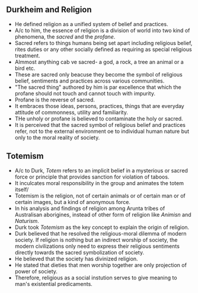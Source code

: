 ## Durkheim and Religion
* He defined religion as a unified system of belief and practices.
* A/c to him, the essence of religion is a division of world into two kind of phenomena, the _sacred_ and the _profane_.
* Sacred refers to things humans being set apart including religious belief, rites duties or any other socially defined as requiring as special religious treatment.
* Almmost anything cab ve sacred- a god, a rock, a tree an animal or a bird etc.
* These are sacred only beacuse they become the symbol of religious belief, sentiments and practices across various communities.
* "The sacred thing" authored by him is par excellence that which the profane should not touch and cannot touch with impurity.
* Profane is the reverse of sacred.
* It embraces those ideas, persons, practices, things that are everyday attitude of commonness, utility and familiarity.
* THe unholy or profane is believed to contaminate the holy or sacred.
* It is perceived that the sacred symbol of religious belief and practices refer, not to the external environment oe to individual human nature but only to the moral reality of society.

## Totemism
* A/c to Durk, _Totem_ refers to an implicit belief in a mysterious or sacred force or principle that provides sanction for violation of taboos.
* It inculcates moral responsibility in the group and animates the totem itself/
* Totemism is the religion, not of certain animals or of certain man or of certain images, but a kind of anonymous force.
* In his analysis and findings of religion among Arunta tribes of Australisan aborigines, instead of other form of religion like _Animisn_ and _Naturism_.
* Durk took _Totemism_ as the key concept to explain the origin of religion.
* Durk believed that he resolved the religious-moral dilemma of modern society. If religion is nothing but an indirect worship of society, the modern civilizations only need to express their religious sentiments directly towards the sacred symbolization of society.
* He believed that the society has divinized religion. 
* He stated that dieties that men worship together are only projection of power of society.
* Therefore, religious as a social instution serves to give meaning to man's existential predicaments.


